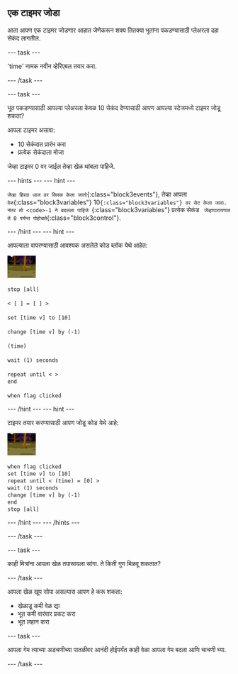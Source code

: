 ## एक टाइमर जोडा

आता आपण एक टाइमर जोडणार आहात जेणेकरून शक्य तितक्या भूतांना पकडण्यासाठी प्लेअरला दहा सेकंद लागतील.

\--- task \---

'time' नामक नवीन व्हेरिएबल तयार करा.

\--- /task \---

\--- task \---

भूत पकडण्यासाठी आपल्या प्लेअरला केवळ 10 सेकंद देण्यासाठी आपण आपल्या स्टेजमध्ये टाइमर जोडू शकता?

आपला टाइमर असावा:

+ 10 सेकंदात प्रारंभ करा
+ प्रत्येक सेकंदाला मोजा

जेव्हा टाइमर 0 वर जाईल तेव्हा खेळ थांबला पाहिजे.

\--- hints \--- \--- hint \---

`जेव्हा हिरवा ध्वज वर क्लिक केला जातो`{:class="block3events"}, तेव्हा आपला `वेळ`{:class="block3variables"} </code>10`{:class="block3variables"} वर सेट केला जावा. नंतर तो <code>-1 ने बदलला पाहिजे `{:class="block3variables"} प्रत्येक सेकंड ` जेंव्हापारायणात ते 0 पर्यन्त पोहोचते`{:class="block3control"}.

\--- /hint \--- \--- hint \---

आपल्याला वापरण्यासाठी आवश्यक असलेले कोड ब्लॉक येथे आहेत:

![भूत-स्प्राइट](images/ghost-backdrop.png)

```blocks3
stop [all]

< [ ] = [ ] >

set [time v] to [10]

change [time v] by (-1)

(time)

wait (1) seconds

repeat until < >
end

when flag clicked

```

\--- /hint \--- \--- hint \---

टाइमर तयार करण्यासाठी आपण जोडू कोड येथे आहे:

![पार्श्वभूमी चिन्ह](images/ghost-backdrop.png)

```blocks3
when flag clicked
set [time v] to [10]
repeat until < (time) = [0] >
wait (1) seconds
change [time v] by (-1)
end
stop [all]
```

\--- /hint \--- \--- /hints \---

\--- /task \---

\--- task \---

काही मित्रांना आपला खेळ तपासायला सांगा. ते किती गुण मिळवू शकतात?

\--- /task \---

आपला खेळ खूप सोपा असल्यास आपण हे करू शकता:

+ खेळाडू कमी वेळ द्या
+ भूत कमी वारंवार प्रकट करा
+ भूत लहान करा

\--- task \---

आपला गेम त्याच्या अडचणीच्या पातळीवर आनंदी होईपर्यंत काही वेळा आपला गेम बदला आणि चाचणी घ्या.

\--- /task \---